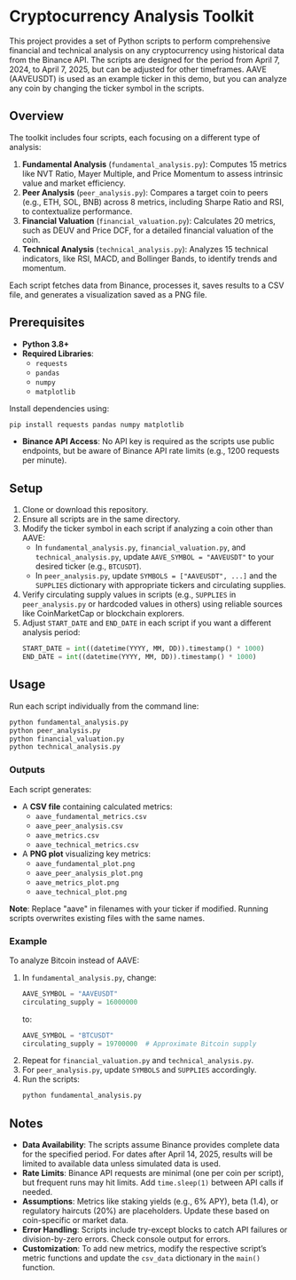 # Cryptocurrency Analysis Toolkit

This project provides a set of Python scripts to perform comprehensive financial and technical analysis on any cryptocurrency using historical data from the Binance API. The scripts are designed for the period from April 7, 2024, to April 7, 2025, but can be adjusted for other timeframes. AAVE (AAVEUSDT) is used as an example ticker in this demo, but you can analyze any coin by changing the ticker symbol in the scripts.

## Overview

The toolkit includes four scripts, each focusing on a different type of analysis:

1. **Fundamental Analysis** (`fundamental_analysis.py`): Computes 15 metrics like NVT Ratio, Mayer Multiple, and Price Momentum to assess intrinsic value and market efficiency.
2. **Peer Analysis** (`peer_analysis.py`): Compares a target coin to peers (e.g., ETH, SOL, BNB) across 8 metrics, including Sharpe Ratio and RSI, to contextualize performance.
3. **Financial Valuation** (`financial_valuation.py`): Calculates 20 metrics, such as DEUV and Price DCF, for a detailed financial valuation of the coin.
4. **Technical Analysis** (`technical_analysis.py`): Analyzes 15 technical indicators, like RSI, MACD, and Bollinger Bands, to identify trends and momentum.

Each script fetches data from Binance, processes it, saves results to a CSV file, and generates a visualization saved as a PNG file.

## Prerequisites

- **Python 3.8+**
- **Required Libraries**:
  - `requests`
  - `pandas`
  - `numpy`
  - `matplotlib`

Install dependencies using:
```bash
pip install requests pandas numpy matplotlib
```

- **Binance API Access**: No API key is required as the scripts use public endpoints, but be aware of Binance API rate limits (e.g., 1200 requests per minute).

## Setup

1. Clone or download this repository.
2. Ensure all scripts are in the same directory.
3. Modify the ticker symbol in each script if analyzing a coin other than AAVE:
   - In `fundamental_analysis.py`, `financial_valuation.py`, and `technical_analysis.py`, update `AAVE_SYMBOL = "AAVEUSDT"` to your desired ticker (e.g., `BTCUSDT`).
   - In `peer_analysis.py`, update `SYMBOLS = ["AAVEUSDT", ...]` and the `SUPPLIES` dictionary with appropriate tickers and circulating supplies.
4. Verify circulating supply values in scripts (e.g., `SUPPLIES` in `peer_analysis.py` or hardcoded values in others) using reliable sources like CoinMarketCap or blockchain explorers.
5. Adjust `START_DATE` and `END_DATE` in each script if you want a different analysis period:
   ```python
   START_DATE = int((datetime(YYYY, MM, DD)).timestamp() * 1000)
   END_DATE = int((datetime(YYYY, MM, DD)).timestamp() * 1000)
   ```

## Usage

Run each script individually from the command line:

```bash
python fundamental_analysis.py
python peer_analysis.py
python financial_valuation.py
python technical_analysis.py
```

### Outputs

Each script generates:
- A **CSV file** containing calculated metrics:
  - `aave_fundamental_metrics.csv`
  - `aave_peer_analysis.csv`
  - `aave_metrics.csv`
  - `aave_technical_metrics.csv`
- A **PNG plot** visualizing key metrics:
  - `aave_fundamental_plot.png`
  - `aave_peer_analysis_plot.png`
  - `aave_metrics_plot.png`
  - `aave_technical_plot.png`

**Note**: Replace "aave" in filenames with your ticker if modified. Running scripts overwrites existing files with the same names.

### Example

To analyze Bitcoin instead of AAVE:
1. In `fundamental_analysis.py`, change:
   ```python
   AAVE_SYMBOL = "AAVEUSDT"
   circulating_supply = 16000000
   ```
   to:
   ```python
   AAVE_SYMBOL = "BTCUSDT"
   circulating_supply = 19700000  # Approximate Bitcoin supply
   ```
2. Repeat for `financial_valuation.py` and `technical_analysis.py`.
3. For `peer_analysis.py`, update `SYMBOLS` and `SUPPLIES` accordingly.
4. Run the scripts:
   ```bash
   python fundamental_analysis.py
   ```

## Notes

- **Data Availability**: The scripts assume Binance provides complete data for the specified period. For dates after April 14, 2025, results will be limited to available data unless simulated data is used.
- **Rate Limits**: Binance API requests are minimal (one per coin per script), but frequent runs may hit limits. Add `time.sleep(1)` between API calls if needed.
- **Assumptions**: Metrics like staking yields (e.g., 6% APY), beta (1.4), or regulatory haircuts (20%) are placeholders. Update these based on coin-specific or market data.
- **Error Handling**: Scripts include try-except blocks to catch API failures or division-by-zero errors. Check console output for errors.
- **Customization**: To add new metrics, modify the respective script’s metric functions and update the `csv_data` dictionary in the `main()` function.
